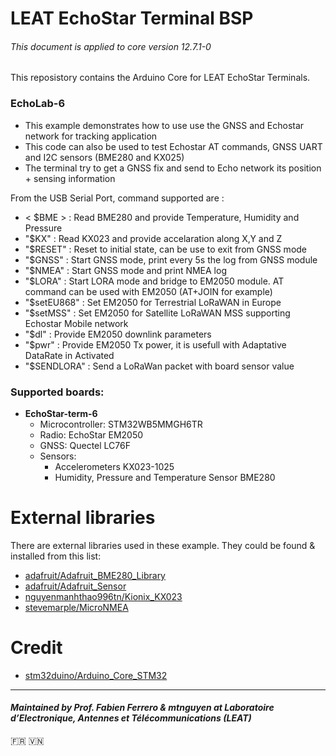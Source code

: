 # LEAT EchoStar Terminal BSP

###### This document is applied to core version 12.7.1-0

This reposistory contains the Arduino Core for LEAT EchoStar Terminals.

### EchoLab-6
 * This example demonstrates how to use use the GNSS and Echostar network for tracking application
 * This code can also be used to test Echostar AT commands, GNSS UART and I2C sensors (BME280 and KX025)
 * The terminal try to get a GNSS fix and send to Echo network its position + sensing information
 
 From the USB Serial Port, command supported are :
 
 * < $BME >   : Read BME280 and provide Temperature, Humidity and Pressure
 * "$KX"   : Read KX023 and provide accelaration along X,Y and Z
 * "$RESET"   : Reset to initial state, can be use to exit from GNSS mode
 * "$GNSS"   : Start GNSS mode, print every 5s the log from GNSS module
 * "$NMEA"   : Start GNSS mode and print NMEA log
 * "$LORA"   : Start LORA mode and bridge to EM2050 module. AT command can be used with EM2050 (AT+JOIN for example)
 * "$setEU868"   : Set EM2050 for Terrestrial LoRaWAN in Europe
 * "$setMSS"   : Set EM2050 for Satellite LoRaWAN MSS supporting Echostar Mobile network
 * "$dl"   : Provide EM2050 downlink parameters
 * "$pwr"   : Provide EM2050 Tx power, it is usefull with Adaptative DataRate in Activated
 * "$SENDLORA"   : Send a LoRaWan packet with board sensor value 

### Supported boards: 

- **EchoStar-term-6**
  - Microcontroller: STM32WB5MMGH6TR
  - Radio: EchoStar EM2050
  - GNSS: Quectel LC76F
  - Sensors:
    - Accelerometers KX023-1025
    - Humidity, Pressure and Temperature Sensor BME280

# External libraries

There are external libraries used in these example. They could be found & installed from this list:
- [adafruit/Adafruit_BME280_Library](https://github.com/adafruit/Adafruit_BME280_Library)
- [adafruit/Adafruit_Sensor](https://github.com/adafruit/Adafruit_Sensor)
- [nguyenmanhthao996tn/Kionix_KX023](https://github.com/nguyenmanhthao996tn/Kionix_KX023)
- [stevemarple/MicroNMEA](https://github.com/stevemarple/MicroNMEA)

# Credit

- [stm32duino/Arduino_Core_STM32](https://github.com/stm32duino/Arduino_Core_STM32)

---
#### *Maintained by Prof. Fabien Ferrero & mtnguyen at Laboratoire d’Electronique, Antennes et Télécommunications (LEAT)*
🇫🇷 🇻🇳
